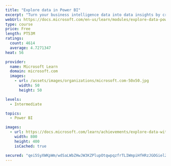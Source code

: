 ```yaml
---
title: "Explore data in Power BI"
excerpt: "Turn your business intelligence data into data insights by creating and configuring Power BI dashboards."
webUrl: https://docs.microsoft.com/en-us/learn/modules/explore-data-power-bi/
type: course
price: Free
length: PT53M
ratings:
  count: 4614
  average: 4.7271347
heat: 56

provider:
  name: Microsoft Learn
  domain: microsoft.com
  images:
    - url: /assets/images/organizations/microsoft.com-50x50.jpg
      width: 50
      height: 50

levels:
  - Intermediate

topics:
  - Power BI

images:
  - url: https://docs.microsoft.com/learn/achievements/explore-data-with-power-bi-desktop-social.png
    width: 800
    height: 400
    isCached: true

secured: "qei5SyXWKpWm/wdSaLWbZHwJW3KZPlupOtqwpqzfrTLIWmpiHfHRzJGOGielZv11+sjwvS6jpmBRVL3/RSoN7cK0tGIsps2uOJQ8DoyhZcZkUc+gOC3QVKldBFxnvUzxAqzkZi3ya3BJjGFjc+my6Xp6ZT2tRmHiSUEdzpSL3gqbzrQB/Xf/bkosmb/pGT9IK3G78/6DWXOu/h0wS8o2TGC+VkkugKXxy1F+VEB2beszhcq1oBaynGfx2y/EOPwuYmMKw+sRRWCO64zcZgjbZhH+O5zejJ4RKhtQvxqGaRJ11ej7CG/72u1MqII55q/NgC9ABvuHZBso4iEBksHqP/xxafj7PMnvqwEnjhlXDgOamoPRILip2hN2UOL/36166QJB5QnpzRjxzIeBl2nSFp5fmOJn5j1U4Xqh7H1q0r4=;YlZDSFqaUgDEw61ER7fzLA=="
---
```


